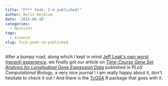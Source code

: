 ```yaml
---
title: "F*** Yeah, I'm published!"
author: Boris Hejblum
date: '2015-06-26'
categories:
  - Opinions
tags:
  - science
slug: fuck-yeah-im-published
---
```


After a bumpy road, along which I kept in mind [Jeff Leak's own worst (recent) experience](http://simplystatistics.org/2012/07/11/my-worst-recent-experience-with-peer-review/), we finally got our article on _[Time-Course Gene Set Analysis for Longitudinal Gene Expression Data](http://journals.plos.org/ploscompbiol/article?id=10.1371%2Fjournal.pcbi.1004310)_ published in _PLoS Computational Biology_, a very nice journal ! I am really happy about it, don't hesitate to check it out ! And there is the [TcGSA](http://cran.r-project.org/web/packages/TcGSA/index.html) R package that goes with it.
